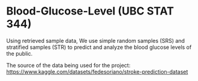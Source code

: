 # Blood-Glucose-Level (UBC STAT 344)

Using retrieved sample data, We use simple random samples (SRS) and stratified samples (STR) to predict and analyze the blood glucose levels of the public. 

The source of the data being used for the project: https://www.kaggle.com/datasets/fedesoriano/stroke-prediction-dataset
